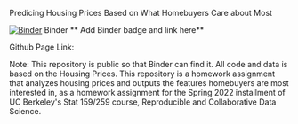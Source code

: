 Predicing Housing Prices Based on What Homebuyers Care about Most

[![Binder](https://mybinder.org/badge_logo.svg)](https://mybinder.org/v2/gh/UCB-stat-159-s22/hw07-group27.git/HEAD)
Binder ** Add Binder badge and link here**

Github Page Link: 

Note: This repository is public so that Binder can find it. All code and data is based on the Housing Prices. This repository is a homework assignment that analyzes housing prices and outputs the features homebuyers are most interested in, as a homework assignment for the Spring 2022 installment of UC Berkeley's Stat 159/259 course, Reproducible and Collaborative Data Science.